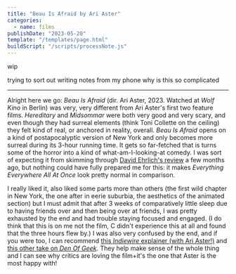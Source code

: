 ```yaml
---
title: "Beau Is Afraid by Ari Aster"
categories:
  - name: films
publishDate: "2023-05-20"
template: "/templates/page.html"
buildScript: "/scripts/processNote.js"
---
```


wip

trying to sort out writing notes from my phone why is this so complicated

---

Alright here we go: _Beau Is Afraid_ (dir. Ari Aster, 2023. Watched at _Wolf Kino_ in Berlin) was very, very different from Ari Aster's first two feature films. _Hereditary_ and _Midsommar_ were both very good and very scary, and even though they had surreal elements (think Toni Collette on the ceiling) they felt kind of real, or anchored in reality, overall. _Beau Is Afraid_ opens on a kind of postapocalyptic version of New York and only becomes more surreal during its 3-hour running time. It gets so far-fetched that is turns some of the horror into a kind of what-am-I-looking-at comedy. I was sort of expecting it from skimming through [David Ehrlich's review](https://www.indiewire.com/criticism/movies/beau-is-afraid-review-ari-aster-1234827032/) a few months ago, but nothing could have fully prepared me for this: it makes _Everything Everywhere All At Once_ look pretty normal in comparison.

I really liked it, also liked some parts more than others (the first wild chapter in New York, the one after in eerie suburbia, the aesthetics of the animated section) but I must admit that after 3 weeks of comparatively little sleep due to having friends over and then being over at friends, I was pretty exhausted by the end and had trouble staying focused and engaged. (I do think that this is on me not the film, C didn't experience this at all and found that the three hours flew by.) I was also very confused by the end, and if you were too, I can recommend [this _Indiewire_ explainer (with Ari Aster!)](https://www.indiewire.com/features/general/beau-is-afraid-explained-ari-aster-1234827874/) and [this other take on _Den Of Geek_](https://www.denofgeek.com/movies/beau-is-afraid-ending-explained-what-the-movie-means/). They help make sense of the whole thing and I can see why critics are loving the film+it's the one that Aster is the most happy with!
